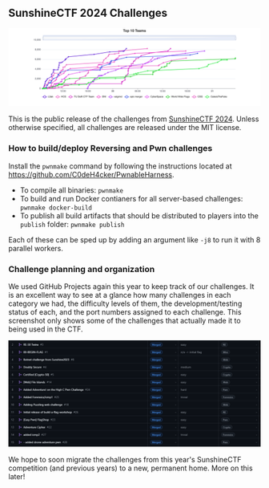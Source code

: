 SunshineCTF 2024 Challenges
-----

![scoreboard](scoreboard.png)

This is the public release of the challenges from [SunshineCTF 2024](https://ctftime.org/event/2485).
Unless otherwise specified, all challenges are released under the MIT license.

### How to build/deploy Reversing and Pwn challenges

Install the `pwnmake` command by following the instructions located at https://github.com/C0deH4cker/PwnableHarness.

* To compile all binaries: `pwnmake`
* To build and run Docker contianers for all server-based challenges: `pwnmake docker-build`
* To publish all build artifacts that should be distributed to players into the `publish` folder: `pwnmake publish`

Each of these can be sped up by adding an argument like `-j8` to run it with 8
parallel workers.

### Challenge planning and organization

We used GitHub Projects again this year to keep track of our challenges. It is
an excellent way to see at a glance how many challenges in each category we had,
the difficulty levels of them, the development/testing status of each, and the
port numbers assigned to each challenge. This screenshot only shows some of the
challenges that actually made it to being used in the CTF.

![screenshot of the GitHub projects board for SunshineCTF 2024](project.png)

We hope to soon migrate the challenges from this year's SunshineCTF competition
(and previous years) to a new, permanent home. More on this later!

